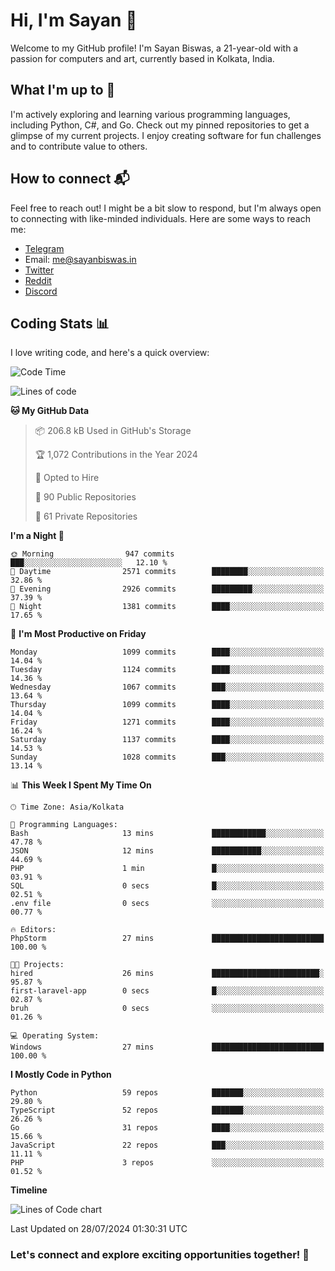 # Hi, I'm Sayan 👋

Welcome to my GitHub profile! I'm Sayan Biswas, a 21-year-old with a passion for computers and art, currently based in Kolkata, India.

## What I'm up to 🚀

I'm actively exploring and learning various programming languages, including Python, C#, and Go. Check out my pinned repositories to get a glimpse of my current projects. I enjoy creating software for fun challenges and to contribute value to others.

## How to connect 📬

Feel free to reach out! I might be a bit slow to respond, but I'm always open to connecting with like-minded individuals. Here are some ways to reach me:

- [Telegram](https://t.me/dank_as_fuck)
- Email: [me@sayanbiswas.in](mailto:me@sayanbiswas.in)
- [Twitter](https://twitter.com/TheDankDel)
- [Reddit](https://www.reddit.com/user/dank_as_fuck_/)
- [Discord](https://discordapp.com/users/506536929152466945)

## Coding Stats 📊

I love writing code, and here's a quick overview:

<!--START_SECTION:waka-->
![Code Time](http://img.shields.io/badge/Code%20Time-1%2C652%20hrs%2017%20mins-blue)

![Lines of code](https://img.shields.io/badge/From%20Hello%20World%20I%27ve%20Written-5.8%20million%20lines%20of%20code-blue)

**🐱 My GitHub Data** 

> 📦 206.8 kB Used in GitHub's Storage 
 > 
> 🏆 1,072 Contributions in the Year 2024
 > 
> 💼 Opted to Hire
 > 
> 📜 90 Public Repositories 
 > 
> 🔑 61 Private Repositories 
 > 
**I'm a Night 🦉** 

```text
🌞 Morning                947 commits         ███░░░░░░░░░░░░░░░░░░░░░░   12.10 % 
🌆 Daytime                2571 commits        ████████░░░░░░░░░░░░░░░░░   32.86 % 
🌃 Evening                2926 commits        █████████░░░░░░░░░░░░░░░░   37.39 % 
🌙 Night                  1381 commits        ████░░░░░░░░░░░░░░░░░░░░░   17.65 % 
```
📅 **I'm Most Productive on Friday** 

```text
Monday                   1099 commits        ████░░░░░░░░░░░░░░░░░░░░░   14.04 % 
Tuesday                  1124 commits        ████░░░░░░░░░░░░░░░░░░░░░   14.36 % 
Wednesday                1067 commits        ███░░░░░░░░░░░░░░░░░░░░░░   13.64 % 
Thursday                 1099 commits        ████░░░░░░░░░░░░░░░░░░░░░   14.04 % 
Friday                   1271 commits        ████░░░░░░░░░░░░░░░░░░░░░   16.24 % 
Saturday                 1137 commits        ████░░░░░░░░░░░░░░░░░░░░░   14.53 % 
Sunday                   1028 commits        ███░░░░░░░░░░░░░░░░░░░░░░   13.14 % 
```


📊 **This Week I Spent My Time On** 

```text
🕑︎ Time Zone: Asia/Kolkata

💬 Programming Languages: 
Bash                     13 mins             ████████████░░░░░░░░░░░░░   47.78 % 
JSON                     12 mins             ███████████░░░░░░░░░░░░░░   44.69 % 
PHP                      1 min               █░░░░░░░░░░░░░░░░░░░░░░░░   03.91 % 
SQL                      0 secs              █░░░░░░░░░░░░░░░░░░░░░░░░   02.51 % 
.env file                0 secs              ░░░░░░░░░░░░░░░░░░░░░░░░░   00.77 % 

🔥 Editors: 
PhpStorm                 27 mins             █████████████████████████   100.00 % 

🐱‍💻 Projects: 
hired                    26 mins             ████████████████████████░   95.87 % 
first-laravel-app        0 secs              █░░░░░░░░░░░░░░░░░░░░░░░░   02.87 % 
bruh                     0 secs              ░░░░░░░░░░░░░░░░░░░░░░░░░   01.26 % 

💻 Operating System: 
Windows                  27 mins             █████████████████████████   100.00 % 
```

**I Mostly Code in Python** 

```text
Python                   59 repos            ███████░░░░░░░░░░░░░░░░░░   29.80 % 
TypeScript               52 repos            ███████░░░░░░░░░░░░░░░░░░   26.26 % 
Go                       31 repos            ████░░░░░░░░░░░░░░░░░░░░░   15.66 % 
JavaScript               22 repos            ███░░░░░░░░░░░░░░░░░░░░░░   11.11 % 
PHP                      3 repos             ░░░░░░░░░░░░░░░░░░░░░░░░░   01.52 % 
```



**Timeline**

![Lines of Code chart](https://raw.githubusercontent.com/Dank-del/Dank-del/main/assets/bar_graph.png)


 Last Updated on 28/07/2024 01:30:31 UTC
<!--END_SECTION:waka-->

### Let's connect and explore exciting opportunities together! 🚀

